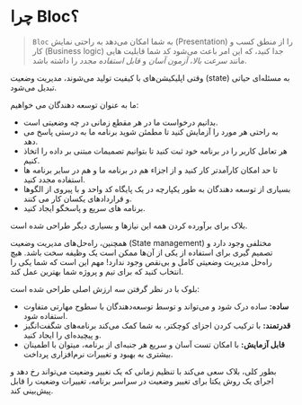 # چرا Bloc؟

> `Bloc` به شما امکان می‌دهد به راحتی نمایش (Presentation) را از منطق کسب و کار (Business logic) جدا کنید، که این امر باعث می‌شود کد شما قابلیت هایی مانند _سرعت بالا_، _آزمون آسان_ و _قابل استفاده مجدد_ را داشته باشد.

وقتی اپلیکیشن‌های با کیفیت تولید می‌شوند، مدیریت وضعیت (state) به مسئله‌ای حیاتی تبدیل می‌شود.

ما به عنوان توسعه دهندگان می خواهیم:

- بدانیم درخواست ما در هر مقطع زمانی در چه وضعیتی است.
- به راحتی هر مورد را آزمایش کنید تا مطمئن شوید برنامه ما به درستی پاسخ می دهد.
- هر تعامل کاربر را در برنامه خود ثبت کنید تا بتوانیم تصمیمات مبتنی بر داده را اتخاذ کنیم.
- تا حد امکان کارآمدتر کار کنید و از اجزاء هم در برنامه ما و هم در سایر برنامه ها استفاده مجدد کنید.
- بسیاری از توسعه دهندگان به طور یکپارچه در یک پایگاه کد واحد و با پیروی از الگوها و قراردادهای یکسان کار می کنند.
- برنامه های سریع و پاسخگو ایجاد کنید.

بلاک برای برآورده کردن همه این نیازها و بسیاری دیگر طراحی شده است.

همچنین، راه‌حل‌های مدیریت وضعیت (State management) مختلفی وجود دارد و تصمیم گیری برای استفاده از یکی از آن‌ها ممکن است یک وظیفه سخت باشد. هیچ راه‌حل مدیریت وضعیتی کامل و بی‌نقص وجود ندارد! مهم این است که شما یکی را انتخاب کنید که برای تیم و پروژه شما بهترین عمل کند.

بلوک با در نظر گرفتن سه ارزش اصلی طراحی شده است:

- **ساده:** ساده درک شود و می‌تواند و توسط توسعه‌دهندگان با سطوح مهارتی متفاوت استفاده شود.
- **قدرتمند:** با ترکیب کردن اجزای کوچکتر، به شما کمک می‌کند برنامه‌های شگفت‌انگیز و پیچیده‌ای را ایجاد کنید.
- **قابل آزمایش:** با امکان تست آسان و سریع هر جنبه‌ای از برنامه، میتوان با اطمینان بیشتری به بهبود و تغییرات نرم‌افزاری پرداخت.

بطور کلی، بلاک سعی می‌کند با تنظیم زمانی که یک تغییر وضعیت می‌تواند رخ دهد و اجرای یک روش یکتا برای تغییر وضعیت در سراسر برنامه، تغییرات وضعیت را قابل پیش‌بینی کند.
